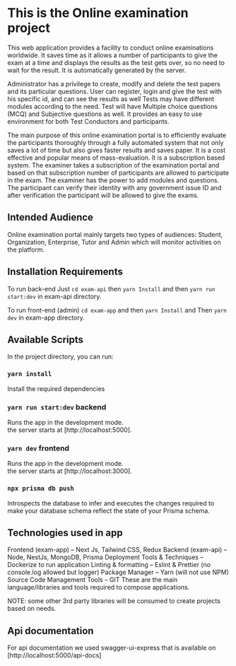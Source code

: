 # This is the Online examination project

This web application provides a facility to conduct online examinations worldwide.
It saves time as it allows a number of participants to give the exam at a time and displays the results as the test gets over, so no need to wait for the result.
It is automatically generated by the server.

Administrator has a privilege to create, modify and delete the test papers and its particular questions.
User can register, login and give the test with his specific id, and can see the results as well
Tests may have different modules according to the need.
Test will have Multiple choice questions (MCQ) and Subjective questions as well.
It provides an easy to use environment for both Test Conductors and participants.

The main purpose of this online examination portal is to efficiently evaluate the participants thoroughly through a fully automated system that not only saves a lot of time but also gives faster results and saves paper.
It is a cost effective and popular means of mass-evaluation.
It is a subscription based system.
The examiner takes a subscription of the examination portal and based on that subscription number of participants are allowed to participate in the exam.
The examiner has the power to add modules and questions.
The participant can verify their identity with any government issue ID and after verification the participant will be allowed to give the exams.


## Intended Audience

Online examination portal mainly targets two types of audiences: Student, Organization, Enterprise, Tutor and Admin which will monitor activities on the platform.

## Installation Requirements

To run back-end Just `cd exam-api` then `yarn Install` and then `yarn run start:dev` in exam-api directory.

To run front-end (admin) `cd exam-app` and then `yarn Install` and Then `yarn dev` in exam-app directory.

## Available Scripts

In the project directory, you can run:

### `yarn install`

Install the required dependencies

### `yarn run start:dev` backend

Runs the app in the development mode.\
the server starts at [http://localhost:5000].

### `yarn dev` frontend

Runs the app in the development mode.\
the server starts at [http://localhost:3000].

### `npx prisma db push`

Introspects the database to infer and executes the changes required to make your database schema reflect the state of your Prisma schema.

## Technologies used in app

Frontend (exam-app) – Next Js, Tailwind CSS, Redux
Backend (exam-api) – Node, NestJs, MongoDB, Prisma
Deployment Tools & Techniques – Dockerize to run application
Linting & formatting – Eslint & Prettier (no console.log allowed but logger)
Package Manager – Yarn (will not use NPM)
Source Code Management Tools – GIT
These are the main language/libraries and tools required to compose applications.

NOTE: some other 3rd party libraries will be consumed to create projects based on needs.


## Api documentation

For api documentation we used swagger-ui-express that is available on [http://localhost:5000/api-docs]
